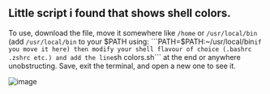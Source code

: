 ## Little script i found that shows shell colors.

To use, download the file, move it somewhere like ```/home``` or ```/usr/local/bin``` (add ```/usr/local/bin``` to your $PATH using: ```PATH=$PATH:~/usr/local/bin``` if you move it here) then modify your shell flavour of choice (.bashrc .zshrc etc.) and add the line ```sh colors.sh``` at the end or anywhere unobstructing. Save, exit the terminal, and open a new one to see it.

![image](https://github.com/user-attachments/assets/2b6e9943-b76a-4b46-8619-016929b39178)

